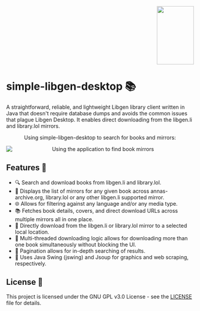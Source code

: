 <div style="display: flex; align-items: flex-start;">
  <div style="flex: 1;">
  </div>
  <div>
    <a href="https://libgen.li">
      <img align="right" width="99" height="157" src="https://raw.githubusercontent.com/JakeTurner616/simple-libgen-desktop/662f57d03295eaafbc8eaf3c92e4f61fe9793fa6/docs/icon.png">
    </a>
  </div>
</div>

# simple-libgen-desktop 📚

A straightforward, reliable, and lightweight Libgen library client written in Java that doesn't require database dumps and avoids the common issues that plague Libgen Desktop. It enables direct downloading from the libgen.li and library.lol mirrors.

<div style="text-align: center;">
  <p>Using simple-libgen-desktop to search for books and mirrors:</p>
  <img src="https://raw.githubusercontent.com/JakeTurner616/simple-libgen-desktop/main/docs/LibGenSearchAppDemo.gif" alt="Using the application to find book mirrors" style="display: block; margin: auto;">
</div>

## Features 🌟

- 🔍 Search and download books from libgen.li and library.lol.
- 📖 Displays the list of mirrors for any given book across annas-archive.org, library.lol or any other libgen.li supported mirror.
- 🌐 Allows for filtering against any language and/or any media type.
- 📚 Fetches book details, covers, and direct download URLs across multiple mirrors all in one place.
- 💾 Directly download from the libgen.li or library.lol mirror to a selected local location.
- 🚀 Multi-threaded downloading logic allows for downloading more than one book simultaneously without blocking the UI.
- 🔢 Pagination allows for in-depth searching of results.
- 🎨 Uses Java Swing (jswing) and Jsoup for graphics and web scraping, respectively.

## License 📜

This project is licensed under the GNU GPL v3.0 License - see the [LICENSE](https://github.com/JakeTurner616/simple-libgen-desktop/blob/main/LICENSE) file for details.
